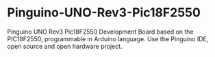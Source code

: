 # Pinguino-UNO-Rev3-Pic18F2550
Pinguino UNO Rev3 Pic18F2550
Development Board based on the PIC18F2550, programmable in Arduino language. Use the Pinguino IDE, open source and open hardware project.

